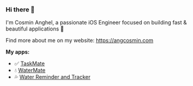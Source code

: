 ### Hi there 👋

I'm Cosmin Anghel, a passionate iOS Engineer focused on building fast & beautiful applications 🚀

Find more about me on my website: https://angcosmin.com

**My apps:**
- ✅ [TaskMate](https://apps.apple.com/us/app/taskmate-reward-people/id1567934521#?platform=iphone)
- 💧 [WaterMate](https://apps.apple.com/gb/app/id1535045825?platform=iphone)
- 💦 [Water Reminder and Tracker](https://apps.apple.com/us/app/water-reminder-and-tracker/id1502445724#?platform=iphone)
